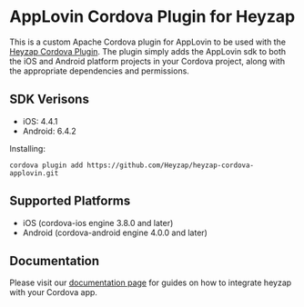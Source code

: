 AppLovin Cordova Plugin for Heyzap
==================================

This is a custom Apache Cordova plugin for AppLovin to be used with the [Heyzap Cordova Plugin](github.com/Heyzap/heyzap-cordova). The plugin simply adds the AppLovin sdk to both the iOS and Android platform projects in your Cordova project, along with the appropriate dependencies and permissions.

SDK Verisons
------------
- iOS: 4.4.1
- Android: 6.4.2

Installing:
```
cordova plugin add https://github.com/Heyzap/heyzap-cordova-applovin.git
```

Supported Platforms
-------------------
- iOS (cordova-ios engine 3.8.0 and later)
- Android (cordova-android engine 4.0.0 and later)

Documentation
-------------
Please visit our [documentation page](https://developers.heyzap.com/docs/cordova_sdk_setup_and_requirements#step-2-choose-your-3rdparty-sdks-optional) for guides on how to integrate heyzap with your Cordova app.
